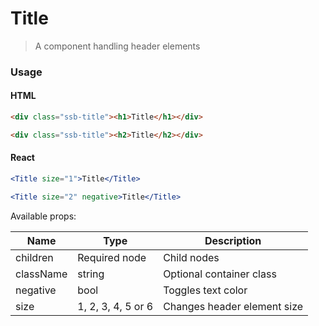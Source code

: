 Title
========

> A component handling header elements

### Usage

#### HTML

```html
<div class="ssb-title"><h1>Title</h1></div>

<div class="ssb-title"><h2>Title</h2></div>
```

#### React

```jsx harmony
<Title size="1">Title</Title>

<Title size="2" negative>Title</Title>
```

Available props:

| Name       | Type          | Description  |
| ---------- | ------------- | ----- |
| children | Required node | Child nodes |
| className | string | Optional container class |
| negative | bool | Toggles text color |
| size | 1, 2, 3, 4, 5 or 6 | Changes header element size |
